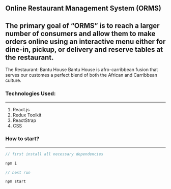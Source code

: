 ## Online Restaurant Management System (ORMS)


## The primary goal of “ORMS” is to reach a larger number of consumers and allow them to make orders online using an interactive menu either for dine-in, pickup, or delivery and reserve tables at the restaurant. 

The Restaurant:
Bantu House Bantu House is afro-carribbean fusion that serves our customes a perfect blend of both the African and Carribbean culture.



### Technologies Used:

---

1. React.js
2. Redux Toolkit
3. ReactStrap
4. CSS

### How to start?

---

```javascript
// first install all necessary dependencies

npm i

// next run

npm start

```
